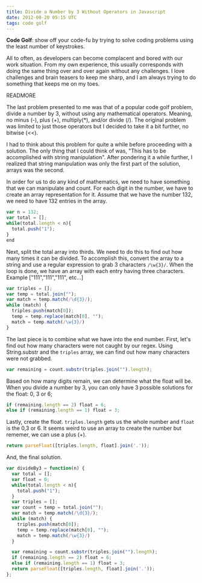 ```yaml
---
title: Divide a Number by 3 Without Operators in Javascript
date: 2012-08-20 05:15 UTC
tags: code golf
---
```


**Code Golf**: show off your code-fu by trying to solve coding problems using the least number of keystrokes.

All to often, as developers can become complacent and bored with our work situation. From my own experience, this usually corresponds with doing the same thing over and over again without any challenges. I love challenges and brain teasers to keep me sharp, and I am always trying to do something that keeps me on my toes.

READMORE

The last problem presented to me was that of a popular code golf problem, divide a number by 3, without using any mathematical operators. Meaning, no minus (-), plus (+), multiply(*), and/or divide (/). The original problem was limited to just those operators but I decided to take it a bit further, no bitwise (<<).

I had to think about this problem for quite a while before proceeding with a solution. The only thing that I could think of was, "This has to be accomplished with string manipulation". After pondering it a while further, I realized that string manipulation was only the first part of the solution, arrays was the second.

In order for us to do any kind of mathematics, we need to have something that we can manipulate and count. For each digit in the number, we have to create an array representation for it. Assume that we have the number 132, we need to have 132 entries in the array.

```js
var n = 132;
var total = [];
while(total.length < n){
  total.push("1");
}
end
```

Next, split the total array into thirds. We need to do this to find out how many times it can be divided. To accomplish this, convert the array to a string and use a regular expression to grab 3 characters `/\w{3}/`. When the loop is done, we have an array with each entry having three characters. Example ["111","111","111", etc...]

```js
var triples = [];
var temp = total.join("");
var match = temp.match(/\d{3}/);
while (match) {
  triples.push(match[0]);
  temp = temp.replace(match[0], "");
  match = temp.match(/\w{3}/)
}
```

The last piece is to combine what we have into the end number. First, let's find out how many characters were not caught by our regex. Using String.substr and the `triples` array, we can find out how many characters were not grabbed.

```js
var remaining = count.substr(triples.join("").length);
```

Based on how many digits remain, we can determine what the float will be. When you divide a number by 3, you can only have 3 possible solutions for the float: 0, 3 or 6;

```js
if (remaining.length == 2) float = 6;
else if (remaining.length == 1) float = 3;
```

Lastly, create the float. `triples.length` gets us the whole number and `float` is the 0,3 or 6. It seems weird to use an array to create the number but rememer, we can use a plus (+).

```js
return parseFloat([triples.length, float].join('.'));
```

And, the final solution.

```js
var divideBy3 = function(n) {
  var total = [];
  var float = 0;
  while(total.length < n){
    total.push("1");
  }
  var triples = [];
  var count = temp = total.join("");
  var match = temp.match(/\d{3}/);
  while (match) {
    triples.push(match[0]);
    temp = temp.replace(match[0], "");
    match = temp.match(/\w{3}/)
  }

  var remaining = count.substr(triples.join("").length);
  if (remaining.length == 2) float = 6;
  else if (remaining.length == 1) float = 3;
  return parseFloat([triples.length, float].join('.'));
};
```
